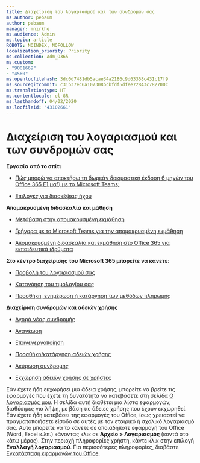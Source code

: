 ```yaml
---
title: Διαχείριση του λογαριασμού και των συνδρομών σας
ms.author: pebaum
author: pebaum
manager: mnirkhe
ms.audience: Admin
ms.topic: article
ROBOTS: NOINDEX, NOFOLLOW
localization_priority: Priority
ms.collection: Adm_O365
ms.custom:
- "9001669"
- "4560"
ms.openlocfilehash: 3dc0d7481db5acae34a2186c9d63358c431c17f9
ms.sourcegitcommit: c31b37ec6a107308bcbfdf5dfee72843c782700c
ms.translationtype: HT
ms.contentlocale: el-GR
ms.lasthandoff: 04/02/2020
ms.locfileid: "43102661"
---
```

# <a name="manage-your-account-and-subscriptions"></a>Διαχείριση του λογαριασμού και των συνδρομών σας

**Εργασία από το σπίτι**
- [Πώς μπορώ να αποκτήσω τη δωρεάν δοκιμαστική έκδοση 6 μηνών του Office 365 E1 μαζί με το Microsoft Teams;](https://docs.microsoft.com/MicrosoftTeams/e1-trial-license)

- [Επιλογές για διασκέψεις ήχου](https://docs.microsoft.com/alchemyinsights/options-for-audio-conferencing)

**Απομακρυσμένη διδασκαλία και μάθηση**

- [Μετάβαση στην απομακρυσμένη εκμάθηση](https://www.microsoft.com/education/remote-learning)

- [Γρήγορα με το Microsoft Teams για την απομακρυσμένη εκμάθηση](https://docs.microsoft.com/MicrosoftTeams/remote-learning-edu)

- [Απομακρυσμένη διδασκαλία και εκμάθηση στο Office 365 για εκπαιδευτικά ιδρύματα](https://docs.microsoft.com/MicrosoftTeams/remote-learning-edu)

**Στο κέντρο διαχείρισης του Microsoft 365 μπορείτε να κάνετε**: 

- [Προβολή του λογαριασμού σας](https://docs.microsoft.com/microsoft-365/commerce/billing-and-payments/view-your-bill-or-invoice) 

- [Κατανόηση του τιμολογίου σας](https://docs.microsoft.com/microsoft-365/commerce/billing-and-payments/understand-your-invoice)

- [Προσθήκη, ενημέρωση ή κατάργηση των μεθόδων πληρωμής](https://docs.microsoft.com/microsoft-365/commerce/billing-and-payments/add-update-or-remove-credit-card-or-bank-account)

**Διαχείριση συνδρομών και αδειών χρήσης** 

- [Αγορά νέας συνδρομής](https://docs.microsoft.com/microsoft-365/commerce/subscriptions/upgrade-to-different-plan)

- [Ανανέωση](https://docs.microsoft.com/microsoft-365/commerce/subscriptions/renew-your-subscription) 

- [Επανενεργοποίηση](https://docs.microsoft.com/microsoft-365/commerce/subscriptions/reactivate-your-subscription)

- [Προσθήκη/κατάργηση αδειών χρήσης](https://docs.microsoft.com/microsoft-365/commerce/licenses/buy-licenses)

- [Ακύρωση συνδρομής](https://docs.microsoft.com/microsoft-365/commerce/subscriptions/cancel-your-subscription)

- [Εκχώρηση αδειών χρήσης σε χρήστες](https://docs.microsoft.com/microsoft-365/admin/manage/assign-licenses-to-users)

Εάν έχετε ήδη εκχωρήσει μια άδεια χρήσης, μπορείτε να βρείτε τις εφαρμογές που έχετε τη δυνατότητα να κατεβάσετε στη σελίδα [Ο λογαριασμός μου](https://portal.office.com/account/#installs). Η σελίδα αυτή διαθέτει μια λίστα εφαρμογών, διαθέσιμες για λήψη, με βάση τις άδειες χρήσης που έχουν εκχωρηθεί.  Εάν έχετε ήδη κατεβάσει της εφαρμογές του Office, ίσως χρειαστεί να πραγματοποιήσετε είσοδο σε αυτές με τον εταιρικό ή σχολικό λογαριασμό σας. Αυτό μπορείτε να το κάνετε σε οποιαδήποτε εφαρμογή του Office (Word, Excel κ.λπ.) κάνοντας κλικ σε **Αρχείο > Λογαριασμός** (κοντά στο κάτω μέρος). Στην περιοχή πληροφορίες χρήστη, κάντε κλικ στην επιλογή **Εναλλαγή λογαριασμού**. Για περισσότερες πληροφορίες, διαβάστε [Εγκατάσταση εφαρμογών του Office](https://docs.microsoft.com/microsoft-365/admin/setup/install-applications). 
